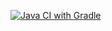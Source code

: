 [![Java CI with Gradle](https://github.com/ElizavetaMi/DS3/actions/workflows/gradle.yml/badge.svg)](https://github.com/ElizavetaMi/DS3/actions/workflows/gradle.yml)